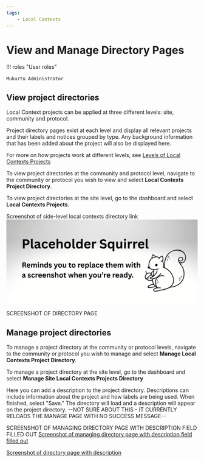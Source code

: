 ```yaml
---
tags:
    - Local Contexts
---
```


# View and Manage Directory Pages

!!! roles "User roles"
    
    Mukurtu Administrator

## View project directories
Local Context projects can be applied at three different levels: site, community and protocol. 

Project directory pages exist at each level and display all relevant projects and their labels and notices grouped by type. Any background information that has been added about the project will also be displayed here. 

For more on how projects work at different levels, see [Levels of Local Contexts Projects](./LevelsOfLocalContextsProjects.md)

To view project directories at the community and protocol level, navigate to the community or protocol you wish to view and select **Local Contexts Project Directory**. 

To view project directories at the site level, go to the dashboard and select **Local Contexts Projects.** 

Screenshot of side-level local contexts directory link
![Screenshot of side-level local contexts directory link](../_embeds/placeholderscreenshot.png)


SCREENSHOT OF DIRECTORY PAGE
## Manage project directories

To manage a project directory at the community or protocol levels, navigate to the community or protocol you wish to manage and select **Manage Local Contexts Project Directory**. 

To manage a project directory at the site level, go to the dashboard and select **Manage Site Local Contexts Projects Directory**

Here you can add a description to the project directory. Descriptions can include information about the project and how labels are being used. When finished, select "Save." The directory will load and a description will appear on the project directory.  --NOT SURE ABOUT THIS - IT CURRENTLY RELOADS THE MANAGE PAGE WITH NO SUCCESS MESSAGE--

SCREENSHOT OF MANAGING DIRECTORY PAGE WITH DESCRIPTION FIELD FILLED OUT
[Screenshot of managing directory page with description field filled out](../_embeds/placeholderscreenshot.png)

[Screenshot of directory page with description](../_embeds/placeholderscreenshot.png)